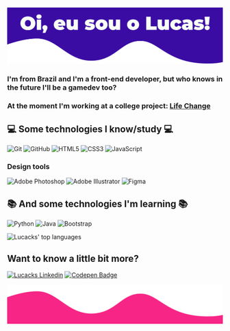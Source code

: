 <!-- 
### Hi there 👋

**Lucacks/Lucacks** is a ✨ _special_ ✨ repository because its `README.md` (this file) appears on your GitHub profile.

Here are some ideas to get you started:

- 🔭 I’m currently working on ...
- 🌱 I’m currently learning ...
- 👯 I’m looking to collaborate on ...
- 🤔 I’m looking for help with ...
- 💬 Ask me about ...
- 📫 How to reach me: ...
- 😄 Pronouns: ...
- ⚡ Fun fact: ...
-->

![](https://raw.githubusercontent.com/Lucacks/30-days-Javascripts-challenge/main/Day_1/Header.png)

### I'm from Brazil and I'm a front-end developer, but who knows in the future I'll be a gamedev too?
### At the moment I'm working at a college project: [Life Change](https://github.com/Lucacks/Life_Change)


## 💻 Some technologies I know/study 💻
<img alt="Git" src="https://img.shields.io/badge/git-%23F05033.svg?style=for-the-badge&logo=git&logoColor=white"/> <img alt="GitHub" src="https://img.shields.io/badge/github-%23121011.svg?style=for-the-badge&logo=github&logoColor=white"/> <img alt="HTML5" src="https://img.shields.io/badge/html5-%23E34F26.svg?style=for-the-badge&logo=html5&logoColor=white"/> <img alt="CSS3" src="https://img.shields.io/badge/css3-%231572B6.svg?style=for-the-badge&logo=css3&logoColor=white"/> <img alt="JavaScript" src="https://img.shields.io/badge/javascript-%23323330.svg?style=for-the-badge&logo=javascript&logoColor=%23F7DF1E"/> 

### Design tools
<img alt="Adobe Photoshop" src="https://img.shields.io/badge/adobephotoshop-%2331A8FF.svg?style=for-the-badge&logo=adobephotoshop&logoColor=white"/> <img alt="Adobe Illustrator" src="https://img.shields.io/badge/adobeillustrator-%23FF9A00.svg?style=for-the-badge&logo=adobeillustrator&logoColor=white"/> <img alt="Figma" src="https://img.shields.io/badge/figma-%23F24E1E.svg?style=for-the-badge&logo=figma&logoColor=white"/> 


## 📚 And some technologies I'm learning 📚
<img alt="Python" src="https://img.shields.io/badge/python-%2314354C.svg?style=for-the-badge&logo=python&logoColor=white"/> <img alt="Java" src="https://img.shields.io/badge/java-%23ED8B00.svg?style=for-the-badge&logo=java&logoColor=white"/> <img alt="Bootstrap" src="https://img.shields.io/badge/bootstrap-%23563D7C.svg?style=for-the-badge&logo=bootstrap&logoColor=white"/> 

![Lucacks' top languages](https://github-readme-stats.vercel.app/api/top-langs/?username=Lucacks&theme=white-blue)


## Want to know a little bit more?
[![Lucacks Linkedin](https://img.shields.io/badge/-LinkedIn-blue?style=flat-square&logo=Linkedin&logoColor=white)](https://www.linkedin.com/in/Lucacks/) [![Codepen Badge](https://img.shields.io/badge/-Codepen-black?style=flat-square&logo=Codepen&logoColor=white)](https://codepen.io/lucacks)


![](https://raw.githubusercontent.com/Lucacks/30-days-Javascripts-challenge/main/Day_1/Footer.png)
